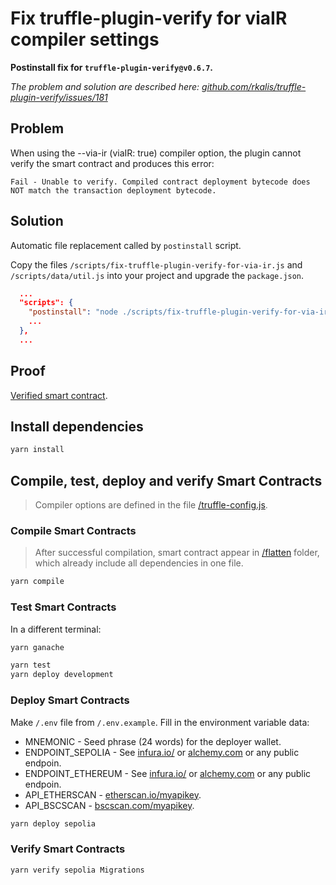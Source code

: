 # Fix truffle-plugin-verify for viaIR compiler settings
**Postinstall fix for `truffle-plugin-verify@v0.6.7`.**

*The problem and solution are described here:
[github.com/rkalis/truffle-plugin-verify/issues/181](https://github.com/rkalis/truffle-plugin-verify/issues/181)*


## Problem
When using the --via-ir (viaIR: true) compiler option,
the plugin cannot verify the smart contract and produces this error:
```text
Fail - Unable to verify. Compiled contract deployment bytecode does NOT match the transaction deployment bytecode.
```


## Solution
Automatic file replacement called by `postinstall` script.

Copy the files `/scripts/fix-truffle-plugin-verify-for-via-ir.js`
and `/scripts/data/util.js` into your project
and upgrade the `package.json`.
```json
  ...
  "scripts": {
    "postinstall": "node ./scripts/fix-truffle-plugin-verify-for-via-ir.js",
    ...
  },
  ...
```



## Proof
[Verified smart contract](https://sepolia.etherscan.io/address/0x3CbAD0Df62A36EEaE26e70B37cAf62560f787D0F#code#L8).



## Install dependencies
```bash
yarn install
```


## Compile, test, deploy and verify Smart Contracts
> Compiler options are defined in the file [/truffle-config.js](/truffle-config.js).


### Compile Smart Contracts
> After successful compilation, smart contract appear in [/flatten](/flatten) folder,
which already include all dependencies in one file.
```bash
yarn compile
```


### Test Smart Contracts
In a different terminal:
```bash
yarn ganache
```

```bash
yarn test
yarn deploy development
```


### Deploy Smart Contracts
Make `/.env` file from `/.env.example`.
Fill in the environment variable data:
  - MNEMONIC - Seed phrase (24 words) for the deployer wallet.
  - ENDPOINT_SEPOLIA - See [infura.io/](https://infura.io/) or [alchemy.com](https://alchemy.com/) or any public endpoin.
  - ENDPOINT_ETHEREUM - See [infura.io/](https://infura.io/) or [alchemy.com](https://alchemy.com/) or any public endpoin.
  - API_ETHERSCAN - [etherscan.io/myapikey](https://etherscan.io/myapikey).
  - API_BSCSCAN - [bscscan.com/myapikey](https://bscscan.com/myapikey).

```bash
yarn deploy sepolia
```


### Verify Smart Contracts
```bash
yarn verify sepolia Migrations
```
